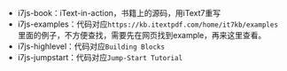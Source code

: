 
- i7js-book：iText-in-action，书籍上的源码，用iText7重写
- i7js-examples：代码对应`https://kb.itextpdf.com/home/it7kb/examples` 里面的例子，不方便查找，需要先在网页找到example，再来这里查看。
- i7js-highlevel：代码对应`Building Blocks`
- i7js-jumpstart：代码对应`Jump-Start Tutorial`
